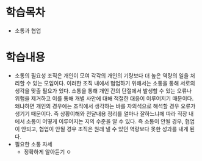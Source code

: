 # 학습목차
  * 소통과 협업
# 학습내용
  * 소통의 필요성
     조직은 개인이 모여 각각의 개인의 기량보다 더 높은 역량의 일을 처리할 수 있는 모임이다. 이러한 조직 내에서 협업하기 위해서는 소통을 통해 서로의 생각을 맞출 필요가 있다. 소통을 통해 개인 간의 단절에서 발생할 수 있는 오류나 위험을 제거하고 이를 통해 개별 사안에 대해 적절한 대응이 이루어지기 때문이다. 왜냐하면 개인의 경우에는 조직에서 생각하는 바를 자의석으로 해석할 경우 오류가 생기기 때문이다. 즉 상황이해와 전달내용 정리를 얼마나 잘하느냐에 따라 직장 내에서 소통이 어떻게 이루어지는 지의 수준을 알 수 있다. 즉 소통이 안될 경우, 협업이 안되고, 협업이 안될 경우 조직은 원래 낼 수 있던 역량보다 못한 성과를 내게 된다.
  * 필요한 소통 자세
    * 정확하게 알아듣기
     ㅇ
 